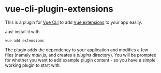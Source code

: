 # vue-cli-plugin-extensions

This is a plugin for [Vue CLI](https://cli.vuejs.org) to add [Vue extensions](https://github.com/nerdocs/vue-extensions) to your app easily.

Just install it with

```bash
vue add extensions
```

The plugin adds the dependency to your application and modifies a few files (namely *main.js*, and creates a *plugins* directory).
You will be prompted for whether you want to add example plugin content - so you have a simple working plugin to start with.
